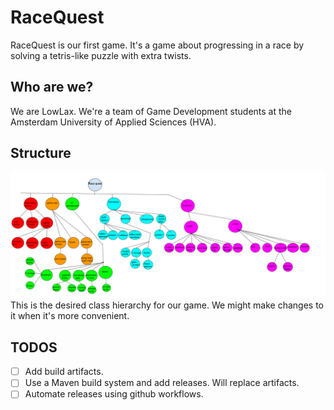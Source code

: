 # RaceQuest
RaceQuest is our first game.
It's a game about progressing in a race by solving a tetris-like puzzle with extra twists.

## Who are we?
We are LowLax. We're a team of Game Development students at the Amsterdam University of Applied Sciences (HVA).

## Structure
![ClassTree](./doc/ClassTree.png)
This is the desired class hierarchy for our game. We might make changes to it when it's more convenient.

## TODOS
- [ ] Add build artifacts.
- [ ] Use a Maven build system and add releases. Will replace artifacts.
- [ ] Automate releases using github workflows.